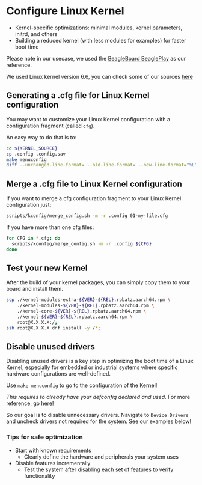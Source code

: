 # Configure Linux Kernel

* Kernel-specific optimizations: minimal modules, kernel parameters, initrd, and others
* Building a reduced kernel (with less modules for examples) for faster boot time

Please note in our usecase, we used the [BeagleBoard BeaglePlay](https://docs.redpesk.bzh/docs/en/master/redpesk-os/boards/docs/boards/beagleplay.html) as our reference.

We used Linux kernel version 6.6, you can check some of our sources [here](https://github.com/redpesk-devtools/kernel-config-optimization/tree/master/beagle-board/6.6.32/packaging)

## Generating a .cfg file for Linux Kernel configuration

You may want to customize your Linux Kernel configuration with a configuration fragment (called `cfg`).

An easy way to do that is to:

```bash
cd ${KERNEL_SOURCE}
cp .config .config.sav
make menuconfig
diff --unchanged-line-format= --old-line-format= --new-line-format="%L" ./.config.sav ./.config > 01-my-file.cfg
```

## Merge a .cfg file to Linux Kernel configuration

If you want to merge a cfg configuration fragment to your Linux Kernel configuration just:

```bash
scripts/kconfig/merge_config.sh -m -r .config 01-my-file.cfg
```

If you have more than one cfg files:

```bash
for CFG in *.cfg; do
  scripts/kconfig/merge_config.sh -m -r .config ${CFG}
done
```

## Test your new Kernel

After the build of your kernel packages, you can simply copy them to your board and install them.

```bash
scp ./kernel-modules-extra-${VER}-${REL}.rpbatz.aarch64.rpm \
    ./kernel-modules-${VER}-${REL}.rpbatz.aarch64.rpm \
    ./kernel-core-${VER}-${REL}.rpbatz.aarch64.rpm \
    ./kernel-${VER}-${REL}.rpbatz.aarch64.rpm \
    root@X.X.X.X:/;
ssh root@X.X.X.X dnf install -y /*; 
```

## Disable unused drivers

Disabling unused drivers is a key step in optimizing the boot time of a Linux Kernel, especially for embedded or industrial systems where specific hardware configurations are well-defined.

Use `make menuconfig` to go to the configuration of the Kernel!

*This requires to already have your defconfig declared and used*. For more reference, go [here](https://docs.kernel.org/kbuild/kconfig.html)!

So our goal is to disable unnecessary drivers. Navigate to `Device Drivers` and uncheck drivers not required for the system. See our examples below!

### Tips for safe optimization

* Start with known requirements
  * Clearly define the hardware and peripherals your system uses
* Disable features incrementally
  * Test the system after disabling each set of features to verify functionality
